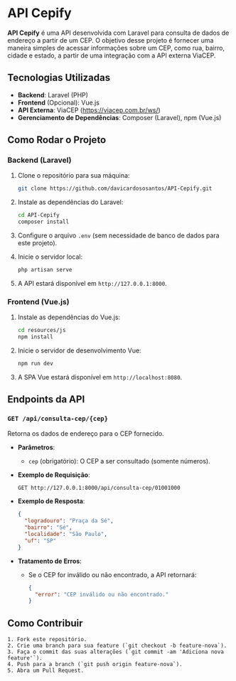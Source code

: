 # API Cepify

**API Cepify** é uma API desenvolvida com Laravel para consulta de dados de endereço a partir de um CEP. O objetivo desse projeto é fornecer uma maneira simples de acessar informações sobre um CEP, como rua, bairro, cidade e estado, a partir de uma integração com a API externa ViaCEP.

## Tecnologias Utilizadas

- **Backend**: Laravel (PHP)
- **Frontend** (Opcional): Vue.js
- **API Externa**: ViaCEP (https://viacep.com.br/ws/)
- **Gerenciamento de Dependências**: Composer (Laravel), npm (Vue.js)

## Como Rodar o Projeto

### Backend (Laravel)

1. Clone o repositório para sua máquina:
   ```bash
   git clone https://github.com/davicardososantos/API-Cepify.git
   

2. Instale as dependências do Laravel:
   ```bash
   cd API-Cepify
   composer install
   ```

3. Configure o arquivo `.env` (sem necessidade de banco de dados para este projeto).

4. Inicie o servidor local:
   ```bash
   php artisan serve
   ```

5. A API estará disponível em `http://127.0.0.1:8000`.

### Frontend (Vue.js)

1. Instale as dependências do Vue.js:
   ```bash
   cd resources/js
   npm install
   ```

2. Inicie o servidor de desenvolvimento Vue:
   ```bash
   npm run dev
   ```

3. A SPA Vue estará disponível em `http://localhost:8080`.

## Endpoints da API

### `GET /api/consulta-cep/{cep}`
Retorna os dados de endereço para o CEP fornecido.

- **Parâmetros**: 
  - `cep` (obrigatório): O CEP a ser consultado (somente números).
  
- **Exemplo de Requisição**:
  ```bash
  GET http://127.0.0.1:8000/api/consulta-cep/01001000
  ```

- **Exemplo de Resposta**:
  ```json
  {
    "logradouro": "Praça da Sé",
    "bairro": "Sé",
    "localidade": "São Paulo",
    "uf": "SP"
  }
  ```

- **Tratamento de Erros**:
  - Se o CEP for inválido ou não encontrado, a API retornará:
    ```json
    {
      "error": "CEP inválido ou não encontrado."
    }
    ```

## Como Contribuir
    1. Fork este repositório.
    2. Crie uma branch para sua feature (`git checkout -b feature-nova`).
    3. Faça o commit das suas alterações (`git commit -am 'Adiciona nova feature'`).
    4. Push para a branch (`git push origin feature-nova`).
    5. Abra um Pull Request.
